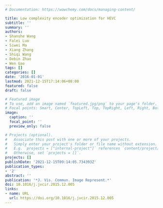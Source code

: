 ```yaml
---
# Documentation: https://wowchemy.com/docs/managing-content/

title: Low complexity encoder optimization for HEVC
subtitle: ''
summary: ''
authors:
- Shanshe Wang
- Falei Luo
- Siwei Ma
- Xiang Zhang
- Shiqi Wang
- Debin Zhao
- Wen Gao
tags: []
categories: []
date: '2016-01-01'
lastmod: 2021-12-15T17:14:06+08:00
featured: false
draft: false

# Featured image
# To use, add an image named `featured.jpg/png` to your page's folder.
# Focal points: Smart, Center, TopLeft, Top, TopRight, Left, Right, BottomLeft, Bottom, BottomRight.
image:
  caption: ''
  focal_point: ''
  preview_only: false

# Projects (optional).
#   Associate this post with one or more of your projects.
#   Simply enter your project's folder or file name without extension.
#   E.g. `projects = ["internal-project"]` references `content/project/deep-learning/index.md`.
#   Otherwise, set `projects = []`.
projects: []
publishDate: '2021-12-15T09:14:05.734393Z'
publication_types:
- '2'
abstract: ''
publication: '*J. Vis. Commun. Image Represent.*'
doi: 10.1016/j.jvcir.2015.12.005
links:
- name: URL
  url: https://doi.org/10.1016/j.jvcir.2015.12.005
---
```

